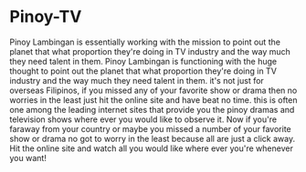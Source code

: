 # Pinoy-TV
Pinoy Lambingan is essentially working with the mission to point out the planet that what proportion they're doing in TV industry and the way much they need talent in them. Pinoy Lambingan is functioning with the huge thought to point out the planet that what proportion they're doing in TV industry and the way much they need talent in them. it's not just for overseas Filipinos, if you missed any of your favorite show or drama then no worries in the least just hit the online site and have beat no time. this is often one among the leading internet sites that provide you the pinoy dramas and television shows where ever you would like to observe it. Now if you're faraway from your country or maybe you missed a number of your favorite show or drama no got to worry in the least because all are just a click away. Hit the online site and watch all you would like where ever you're whenever you want!
